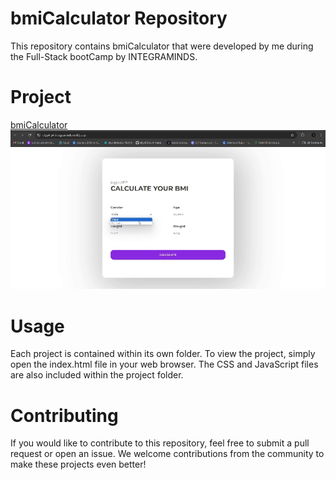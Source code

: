 # bmiCalculator Repository
This repository contains bmiCalculator that were developed by me during the Full-Stack bootCamp by INTEGRAMINDS.

# Project
<a href="https://shw8x.netlify.app/">bmiCalculator</a>
<br>
![alt text](p4.gif)


  
# Usage
Each project is contained within its own folder. To view the project, simply open the index.html file in your web browser. The CSS and JavaScript files are also included within the project folder.
# Contributing
If you would like to contribute to this repository, feel free to submit a pull request or open an issue. We welcome contributions from the community to make these projects even better! 
